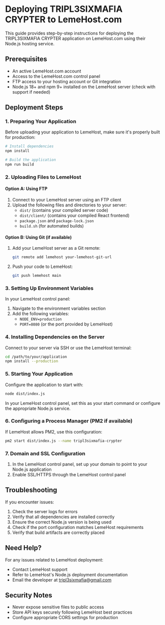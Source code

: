 # Deploying TRIPL3SIXMAFIA CRYPTER to LemeHost.com

This guide provides step-by-step instructions for deploying the TRIPL3SIXMAFIA CRYPTER application on LemeHost.com using their Node.js hosting service.

## Prerequisites

- An active LemeHost.com account
- Access to the LemeHost.com control panel
- FTP access to your hosting account or Git integration
- Node.js 18+ and npm 9+ installed on the LemeHost server (check with support if needed)

## Deployment Steps

### 1. Preparing Your Application

Before uploading your application to LemeHost, make sure it's properly built for production:

```bash
# Install dependencies
npm install

# Build the application
npm run build
```

### 2. Uploading Files to LemeHost

#### Option A: Using FTP

1. Connect to your LemeHost server using an FTP client
2. Upload the following files and directories to your server:
   - `dist/` (contains your compiled server code)
   - `dist/client/` (contains your compiled React frontend)
   - `package.json` and `package-lock.json`
   - `build.sh` (for automated builds)

#### Option B: Using Git (if available)

1. Add your LemeHost server as a Git remote:
   ```bash
   git remote add lemehost your-lemehost-git-url
   ```
2. Push your code to LemeHost:
   ```bash
   git push lemehost main
   ```

### 3. Setting Up Environment Variables

In your LemeHost control panel:

1. Navigate to the environment variables section
2. Add the following variables:
   - `NODE_ENV=production`
   - `PORT=8080` (or the port provided by LemeHost)

### 4. Installing Dependencies on the Server

Connect to your server via SSH or use the LemeHost terminal:

```bash
cd /path/to/your/application
npm install --production
```

### 5. Starting Your Application

Configure the application to start with:

```bash
node dist/index.js
```

In your LemeHost control panel, set this as your start command or configure the appropriate Node.js service.

### 6. Configuring a Process Manager (PM2 if available)

If LemeHost allows PM2, use this configuration:

```bash
pm2 start dist/index.js --name tripl3sixmafia-crypter
```

### 7. Domain and SSL Configuration

1. In the LemeHost control panel, set up your domain to point to your Node.js application
2. Enable SSL/HTTPS through the LemeHost control panel

## Troubleshooting

If you encounter issues:

1. Check the server logs for errors
2. Verify that all dependencies are installed correctly
3. Ensure the correct Node.js version is being used
4. Check if the port configuration matches LemeHost requirements
5. Verify that build artifacts are correctly placed

## Need Help?

For any issues related to LemeHost deployment:
- Contact LemeHost support
- Refer to LemeHost's Node.js deployment documentation
- Email the developer at tripl3sixmafia@gmail.com

## Security Notes

- Never expose sensitive files to public access
- Store API keys securely following LemeHost best practices
- Configure appropriate CORS settings for production